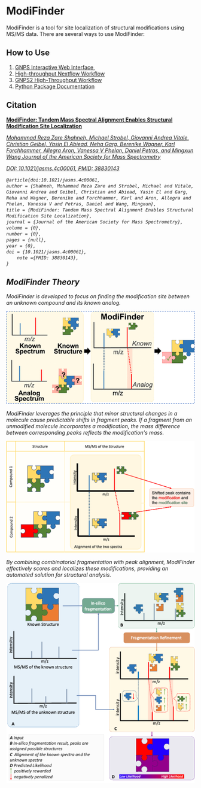 # ModiFinder

ModiFinder is a tool for site localization of structural modifications using MS/MS data. There are several ways to use ModiFinder:

## How to Use

1. [GNPS Interactive Web Interface](https://modifinder.gnps2.org/), 
1. [High-throughput Nextflow Workflow](https://github.com/Wang-Bioinformatics-Lab/highThroughputModiFinder_workflow)
1. [GNPS2 High-Throughput Workflow](https://gnps2.org/workflowinput?workflowname=high_throughput_modifinder)
1. [Python Package Documentation](https://wang-bioinformatics-lab.github.io/ModiFinder_base/)


## Citation
[
    **ModiFinder: Tandem Mass Spectral Alignment Enables Structural Modification Site Localization**](https://pubs.acs.org/doi/10.1021/jasms.4c00061)

[<em>Mohammad Reza Zare Shahneh, Michael Strobel, Giovanni Andrea Vitale, Christian Geibel, Yasin El Abiead, Neha Garg, Berenike Wagner, Karl Forchhammer, Allegra Aron, Vanessa V Phelan, Daniel Petras, and Mingxun Wang
Journal of the American Society for Mass Spectrometry<em>](https://pubs.acs.org/doi/10.1021/jasms.4c00061)

[DOI: <em>10.1021/jasms.4c00061<em>, PMID: <em>38830143<em>](https://pubs.acs.org/doi/10.1021/jasms.4c00061)

```
@article{doi:10.1021/jasms.4c00061,
author = {Shahneh, Mohammad Reza Zare and Strobel, Michael and Vitale, Giovanni Andrea and Geibel, Christian and Abiead, Yasin El and Garg, Neha and Wagner, Berenike and Forchhammer, Karl and Aron, Allegra and Phelan, Vanessa V and Petras, Daniel and Wang, Mingxun},
title = {ModiFinder: Tandem Mass Spectral Alignment Enables Structural Modification Site Localization},
journal = {Journal of the American Society for Mass Spectrometry},
volume = {0},
number = {0},
pages = {null},
year = {0},
doi = {10.1021/jasms.4c00061},
    note ={PMID: 38830143},
}
```


## ModiFinder Theory
ModiFinder is developed to focus on finding the modification site between an unknown compound and its known analog.

![ModiFinder](img/modifinder/base.png)

ModiFinder leverages the principle that minor structural changes in a molecule cause predictable shifts in fragment peaks. If a fragment from an unmodified molecule incorporates a modification, the mass difference between corresponding peaks reflects the modification's mass. 

![Intuition](img/modifinder/intuition.png)

By combining combinatorial fragmentation with peak alignment, ModiFinder effectively scores and localizes these modifications, providing an automated solution for structural analysis.

![Overview](img/modifinder/overview.png)
